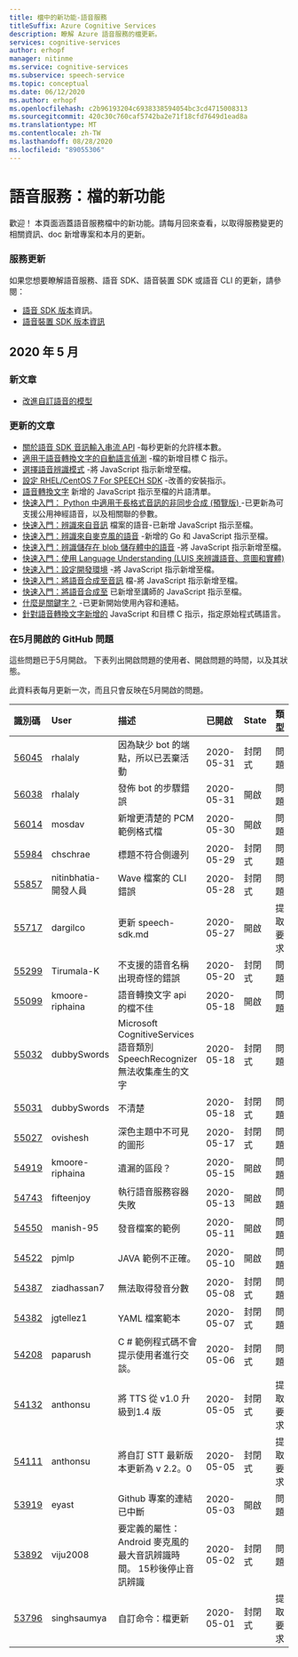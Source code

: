 ```yaml
---
title: 檔中的新功能-語音服務
titleSuffix: Azure Cognitive Services
description: 瞭解 Azure 語音服務的檔更新。
services: cognitive-services
author: erhopf
manager: nitinme
ms.service: cognitive-services
ms.subservice: speech-service
ms.topic: conceptual
ms.date: 06/12/2020
ms.author: erhopf
ms.openlocfilehash: c2b96193204c6938338594054bc3cd4715008313
ms.sourcegitcommit: 420c30c760caf5742ba2e71f18cfd7649d1ead8a
ms.translationtype: MT
ms.contentlocale: zh-TW
ms.lasthandoff: 08/28/2020
ms.locfileid: "89055306"
---
```

# <a name="speech-service-whats-new-in-docs"></a>語音服務：檔的新功能

歡迎！ 本頁面涵蓋語音服務檔中的新功能。請每月回來查看，以取得服務變更的相關資訊、doc 新增專案和本月的更新。

### <a name="service-updates"></a>服務更新

如果您想要瞭解語音服務、語音 SDK、語音裝置 SDK 或語音 CLI 的更新，請參閱：
* [語音 SDK 版本](releasenotes.md)資訊。
* [語音裝置 SDK 版本資訊](devices-sdk-release-notes.md)

## <a name="may-2020"></a>2020 年 5 月

### <a name="new-articles"></a>新文章

* [改進自訂語音的模型](how-to-custom-speech-improve-accuracy.md)

### <a name="updated-articles"></a>更新的文章

* [關於語音 SDK 音訊輸入串流 API](how-to-use-audio-input-streams.md) -每秒更新的允許樣本數。
* [適用于語音轉換文字的自動語言偵測](how-to-automatic-language-detection.md) -檔的新增目標 C 指示。
* [選擇語音辨識模式](how-to-choose-recognition-mode.md) -將 JavaScript 指示新增至檔。
* [設定 RHEL/CentOS 7 For SPEECH SDK](how-to-configure-rhel-centos-7.md) -改善的安裝指示。
* [語音轉換文字](how-to-phrase-lists.md) 新增的 JavaScript 指示至檔的片語清單。
* [快速入門： Python 中適用于長格式音訊的非同步合成 (預覽版) ](quickstarts/text-to-speech/async-synthesis-long-form-audio.md) -已更新為可支援公用神經語音，以及相關聯的參數。
* [快速入門：辨識來自音訊](quickstarts/speech-to-text-from-file.md) 檔案的語音-已新增 JavaScript 指示至檔。
* [快速入門：辨識來自麥克風的語音](quickstarts/speech-to-text-from-microphone.md ) -新增的 Go 和 JavaScript 指示至檔。
* [快速入門：辨識儲存在 blob 儲存體中的語音](quickstarts/from-blob.md) -將 JavaScript 指示新增至檔。
* [快速入門：使用 Language Understanding (LUIS 來辨識語音、意圖和實體) ](quickstarts/intent-recognition.md)
* [快速入門：設定開發環境](quickstarts/setup-platform.md) -將 JavaScript 指示新增至檔。
* [快速入門：將語音合成至音訊](quickstarts/text-to-speech-audio-file.md) 檔-將 JavaScript 指示新增至檔。
* [快速入門：將語音合成至](quickstarts/text-to-speech.md) 已新增至講師的 JavaScript 指示至檔。
* [什麼是關鍵字？](custom-keyword-overview.md) -已更新開始使用內容和連結。
* [針對語音轉換文字新增的](how-to-specify-source-language.md) JavaScript 和目標 C 指示，指定原始程式碼語言。

### <a name="github-issues-opened-in-may"></a>在5月開啟的 GitHub 問題

這些問題已于5月開啟。 下表列出開啟問題的使用者、開啟問題的時間，以及其狀態。  

此資料表每月更新一次，而且只會反映在5月開啟的問題。  

|識別碼|User|描述|已開啟|State|類型|
| :--- | :--- | :--- | :--- | :--- | :--- |
|[56045](https://github.com/MicrosoftDocs/azure-docs/issues/56045)|rhalaly|因為缺少 bot 的端點，所以已丟棄活動|2020-05-31|封閉式|問題|
|[56038](https://github.com/MicrosoftDocs/azure-docs/issues/56038)|rhalaly|發佈 bot 的步驟錯誤|2020-05-31|開啟|問題|
|[56014](https://github.com/MicrosoftDocs/azure-docs/issues/56014)|mosdav|新增更清楚的 PCM 範例格式檔|2020-05-30|開啟|問題|
|[55984](https://github.com/MicrosoftDocs/azure-docs/issues/55984)|chschrae|標題不符合側邊列|2020-05-29|封閉式|問題|
|[55857](https://github.com/MicrosoftDocs/azure-docs/issues/55857)|nitinbhatia-開發人員|Wave 檔案的 CLI 錯誤|2020-05-28|封閉式|問題|
|[55717](https://github.com/MicrosoftDocs/azure-docs/pull/55717)|dargilco|更新 speech-sdk.md|2020-05-27|開啟|提取要求|
|[55299](https://github.com/MicrosoftDocs/azure-docs/issues/55299)|Tirumala-K|不支援的語音名稱出現奇怪的錯誤|2020-05-20|封閉式|問題|
|[55099](https://github.com/MicrosoftDocs/azure-docs/issues/55099)|kmoore-riphaina|語音轉換文字 api 的檔不佳|2020-05-18|開啟|問題|
|[55032](https://github.com/MicrosoftDocs/azure-docs/issues/55032)|dubbySwords|Microsoft CognitiveServices 語音類別 SpeechRecognizer 無法收集產生的文字|2020-05-18|封閉式|問題|
|[55031](https://github.com/MicrosoftDocs/azure-docs/issues/55031)|dubbySwords|不清楚|2020-05-18|封閉式|問題|
|[55027](https://github.com/MicrosoftDocs/azure-docs/issues/55027)|ovishesh|深色主題中不可見的圖形|2020-05-17|封閉式|問題|
|[54919](https://github.com/MicrosoftDocs/azure-docs/issues/54919)|kmoore-riphaina|遺漏的區段？|2020-05-15|開啟|問題|
|[54743](https://github.com/MicrosoftDocs/azure-docs/issues/54743)|fifteenjoy|執行語音服務容器失敗|2020-05-13|開啟|問題|
|[54550](https://github.com/MicrosoftDocs/azure-docs/issues/54550)|manish-95|發音檔案的範例|2020-05-11|開啟|問題|
|[54522](https://github.com/MicrosoftDocs/azure-docs/issues/54522)|pjmlp|JAVA 範例不正確。|2020-05-10|開啟|問題|
|[54387](https://github.com/MicrosoftDocs/azure-docs/issues/54387)|ziadhassan7|無法取得發音分數|2020-05-08|封閉式|問題|
|[54382](https://github.com/MicrosoftDocs/azure-docs/issues/54382)|jgtellez1|YAML 檔案範本|2020-05-07|封閉式|問題|
|[54208](https://github.com/MicrosoftDocs/azure-docs/issues/54208)|paparush|C # 範例程式碼不會提示使用者進行交談。|2020-05-06|封閉式|問題|
|[54132](https://github.com/MicrosoftDocs/azure-docs/pull/54132)|anthonsu|將 TTS 從 v1.0 升級到1.4 版|2020-05-05|封閉式|提取要求|
|[54111](https://github.com/MicrosoftDocs/azure-docs/pull/54111)|anthonsu|將自訂 STT 最新版本更新為 v 2.2。0|2020-05-05|封閉式|提取要求|
|[53919](https://github.com/MicrosoftDocs/azure-docs/issues/53919)|eyast|Github 專案的連結已中斷|2020-05-03|開啟|問題|
|[53892](https://github.com/MicrosoftDocs/azure-docs/issues/53892)|viju2008|要定義的屬性： Android 麥克風的最大音訊辨識時間。 15秒後停止音訊辨識|2020-05-02|封閉式|問題|
|[53796](https://github.com/MicrosoftDocs/azure-docs/pull/53796)|singhsaumya|自訂命令：檔更新|2020-05-01|封閉式|提取要求|
